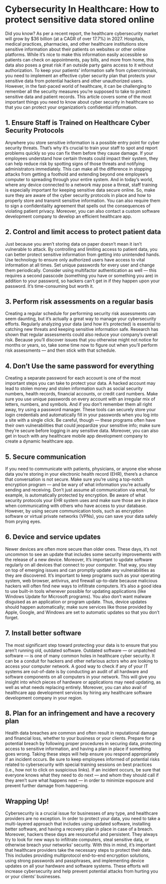 # Cybersecurity In Healthcare: How to protect sensitive data stored online
Did you know? As per a recent report, the healthcare cybersecurity market will grow by $36 billion (at a CAGR of over 17.7%) in 2027.
Hospitals, medical practices, pharmacies, and other healthcare institutions store sensitive information about their patients on websites or other online platforms.
While it’s nice to make this information easily accessible so patients can check on appointments, pay bills, and more from home, this data also poses a great risk if an outside party gains access to it without authorization.
To keep your patients’ information safe from cybercriminals, you need to implement an effective cyber security plan that protects your sensitive data from potential hackers and other unauthorized users.
However, in the fast-paced world of healthcare, it can be challenging to remember all the security measures you’re supposed to take to protect sensitive data and patient records.
This article covers some of the most important things you need to know about cyber security in healthcare so that you can protect your organization’s confidential information.
## 1. Ensure Staff is Trained on Healthcare Cyber Security Protocols
Anywhere you store sensitive information is a possible entry point for cyber security threats. That’s why it’s crucial to train your staff to spot and report problems quickly so you can fix them before they cause damage.
If your employees understand how certain threats could impact their system, they can help reduce risk by spotting signs of those threats and notifying administrators immediately.
This can make all the difference in stopping attacks from getting a foothold and extending beyond one employee’s computer to spreading through your entire system.
And in today’s world, where any device connected to a network may pose a threat, staff training is especially important for keeping sensitive data secure online.
So, make sure they are aware of the cyber security protocols in place and how to properly store and transmit sensitive information.
You can also require them to sign a confidentiality agreement that spells out the consequences of violating patient privacy. Moreover, you can also contact a custom software development company to develop an efficient healthcare app.
## 2. Control and limit access to protect patient data
Just because you aren’t storing data on paper doesn’t mean it isn’t vulnerable to attack. By controlling and limiting access to patient data, you can better protect sensitive information from getting into unintended hands.
Use technology to ensure only authorized users have access to vital information at all times. Set unique passwords for every user and change them periodically.
Consider using multifactor authentication as well — this requires a second passcode (something you have or something you are) in addition to your password, so hackers can’t get in if they happen upon your password. It’s time-consuming but worth it.
## 3. Perform risk assessments on a regular basis
Creating a regular schedule for performing security risk assessments can seem daunting, but it’s actually a great way to manage your cybersecurity efforts.
Regularly analyzing your data (and how it’s protected) is essential to catching new threats and keeping sensitive information safe. Research has shown that regular assessments could also reduce your company’s overall risk.
Because you’ll discover issues that you otherwise might not notice for months or years, so, take some time now to figure out when you’ll perform risk assessments — and then stick with that schedule.
## 4. Don’t Use the same password for everything
Creating a separate password for each account is one of the most important steps you can take to protect your data. A hacked account may lead to stolen money and stolen information such as social security numbers, health records, financial accounts, or credit card numbers.
Make sure you use unique passwords on every account with an irregular mix of letters, numbers, and symbols. And if you don’t remember them all right away, try using a password manager.
These tools can securely store your login credentials and automatically fill in your passwords when you log into a site with a single click.
Be careful, though — these programs often have their own vulnerabilities that could jeopardize your sensitive info; make sure they’re secure before logging in any sensitive data. Moreover, you can also get in touch with any healthcare mobile app development company to create a dynamic healthcare app.
## 5. Secure communication
If you need to communicate with patients, physicians, or anyone else whose data you’re storing in your electronic health record (EHR), there’s a chance that conversation is not secure.
Make sure you’re using a top-notch encryption program — and be wary of what information you’re actually sending and receiving. Don’t just assume all communication via email, for example, is automatically protected by encryption.
Be aware of what security protocols your EHR system uses and make sure those are in place when communicating with others who have access to your database.
However, by using secure communication tools, such as encryption software or virtual private networks (VPNs), you can save your data safely from prying eyes.
## 6. Device and service updates
Newer devices are often more secure than older ones. These days, it’s not uncommon to see an update that includes some security improvements with the release of a new device.
Moreover, It’s important to update software regularly on all devices that connect to your computer. That way, you stay on top of emerging issues and can promptly update any vulnerabilities as they are discovered.
It’s important to keep programs such as your operating system, web browser, antivirus, and firewall up-to-date because malicious hackers will often find new ways to infiltrate computers.
It’s also a good idea to use built-in tools whenever possible for updating applications (like Windows Update for Microsoft programs). You also don’t want malware disguised as an application or program update.
Thus, device updates should happen automatically; make sure services like those provided by Apple, Google, and Windows are set to automatic updates so that you don’t forget.
## 7. Install better software
The most significant step toward protecting your data is to ensure that you aren’t running old, outdated software. Outdated software — or unpatched software — is one of many common holes in healthcare cyber security.
It can be a conduit for hackers and other nefarious actors who are looking to access your computer network. A good way to check if any of your IT systems are out-of-date is by conducting an audit of all hardware and software components on all computers in your network.
This will give you insight into which pieces of hardware or applications may need updating, as well as what needs replacing entirely.
Moreover, you can also avail of healthcare app development services by hiring any healthcare software development company in your region.
## 8. Plan for an infringement and have a recovery plan
Health data breaches are common and often result in reputational damage and financial loss, whether to your business or your clients.
Prepare for a potential breach by following proper procedures in securing data, protecting access to sensitive information, and having a plan in place if something goes wrong. Taking these steps will help ensure you respond appropriately if an incident occurs.
Be sure to keep employees informed of potential risks related to cybersecurity with special training sessions on best practices (i.e., how not to click on suspicious links).
If an incident occurs, be sure that everyone knows what they need to do next — and whom they should call if they aren’t sure what happens next — in order to minimize exposure and prevent further damage from happening.
## Wrapping Up!
Cybersecurity is a crucial issue for businesses of any type, and healthcare providers are no exception. In order to protect your data, you need to take a multi-layered approach that includes using updated software, installing better software, and having a recovery plan in place in case of a breach.
Moreover, hackers these days are resourceful and persistent. They always try to look for new ways to infiltrate computers, steal sensitive data, or otherwise breach your networks’ security.
With this in mind, it’s important that healthcare providers take the necessary steps to protect their data. This includes providing multiprotocol end-to-end encryption solutions, using strong passwords and passphrases, and implementing device updates on all your hardware and software systems.
These efforts will increase cybersecurity and help prevent potential attacks from hurting you or your clients’ businesses.
